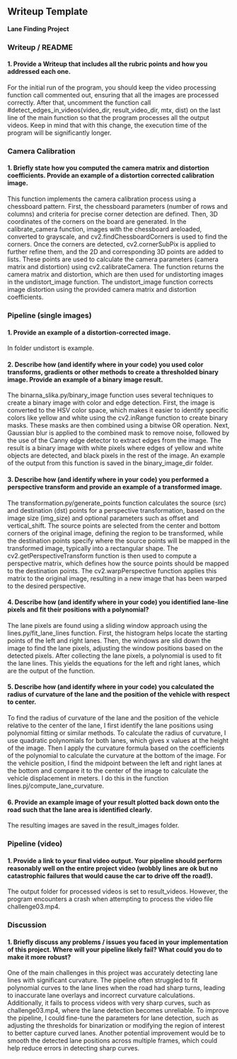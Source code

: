 ## Writeup Template

**Lane Finding Project**


### Writeup / README

#### 1. Provide a Writeup that includes all the rubric points and how you addressed each one.


For the initial run of the program, you should keep the video processing function call commented out, ensuring that all the images are processed correctly. After that, uncomment the function call #detect_edges_in_videos(video_dir, result_video_dir, mtx, dist) on the last line of the main function so that the program processes all the output videos. Keep in mind that with this change, the execution time of the program will be significantly longer.

### Camera Calibration

#### 1. Briefly state how you computed the camera matrix and distortion coefficients. Provide an example of a distortion corrected calibration image.
This function implements the camera calibration process using a chessboard pattern. First, the chessboard parameters (number of rows and columns) and criteria for
precise corner detection are defined. Then, 3D coordinates of the corners on the board are generated. In the calibrate_camera function, images with the chessboard areloaded, converted to grayscale, and cv2.findChessboardCorners is used to find the corners. Once the corners are detected, cv2.cornerSubPix is applied to further refine them, and the 2D and corresponding 3D points are added to lists. These points are used to calculate the camera parameters (camera matrix and distortion) using cv2.calibrateCamera. The function returns the camera matrix and distortion, which are then used for undistorting images in the undistort_image function. The undistort_image function corrects image distortion using the provided camera matrix and distortion coefficients.

### Pipeline (single images)

#### 1. Provide an example of a distortion-corrected image.

In folder undistort is example.

#### 2. Describe how (and identify where in your code) you used color transforms, gradients or other methods to create a thresholded binary image.  Provide an example of a binary image result.

The binarna_slika.py/binary_image function uses several techniques to create a binary image with color and edge detection. First, the image is converted to the HSV color space, which makes it easier to identify specific colors like yellow and white using the cv2.inRange function to create binary masks. These masks are then combined using a bitwise OR operation. Next, Gaussian blur is applied to the combined mask to remove noise, followed by the use of the Canny edge detector to extract edges from the image. The result is a binary image with white pixels where edges of yellow and white objects are detected, and black pixels in the rest of the image. An example of the output from this function is saved in the binary_image_dir folder.

#### 3. Describe how (and identify where in your code) you performed a perspective transform and provide an example of a transformed image.

The transformation.py/generate_points function calculates the source (src) and destination (dst) points for a perspective transformation, based on the image size (img_size) and optional parameters such as offset and vertical_shift. The source points are selected from the center and bottom corners of the original image, defining the region to be transformed, while the destination points specify where the source points will be mapped in the transformed image, typically into a rectangular shape. The cv2.getPerspectiveTransform function is then used to compute a perspective matrix, which defines how the source points should be mapped to the destination points. The cv2.warpPerspective function applies this matrix to the original image, resulting in a new image that has been warped to the desired perspective.

#### 4. Describe how (and identify where in your code) you identified lane-line pixels and fit their positions with a polynomial?

The lane pixels are found using a sliding window approach using the lines.py/fit_lane_lines function. First, the histogram helps locate the starting points of the left and right lanes. Then, the windows are slid down the image to find the lane pixels, adjusting the window positions based on the detected pixels. After collecting the lane pixels, a polynomial is used to fit the lane lines. This yields the equations for the left and right lanes, which are the output of the function.

#### 5. Describe how (and identify where in your code) you calculated the radius of curvature of the lane and the position of the vehicle with respect to center.

To find the radius of curvature of the lane and the position of the vehicle relative to the center of the lane, I first identify the lane positions using polynomial fitting or similar methods. To calculate the radius of curvature, I use quadratic polynomials for both lanes, which gives x values ​​at the height of the image. Then I apply the curvature formula based on the coefficients of the polynomial to calculate the curvature at the bottom of the image. For the vehicle position, I find the midpoint between the left and right lanes at the bottom and compare it to the center of the image to calculate the vehicle displacement in meters. I do this in the function lines.pj/compute_lane_curvature.

#### 6. Provide an example image of your result plotted back down onto the road such that the lane area is identified clearly.

The resulting images are saved in the result_images folder.

### Pipeline (video)

#### 1. Provide a link to your final video output.  Your pipeline should perform reasonably well on the entire project video (wobbly lines are ok but no catastrophic failures that would cause the car to drive off the road!).


The output folder for processed videos is set to result_videos. However, the program encounters a crash when attempting to process the video file challenge03.mp4.

### Discussion

#### 1. Briefly discuss any problems / issues you faced in your implementation of this project.  Where will your pipeline likely fail?  What could you do to make it more robust?

One of the main challenges in this project was accurately detecting lane lines with significant curvature. The pipeline often struggled to fit polynomial curves to the lane lines when the road had sharp turns, leading to inaccurate lane overlays and incorrect curvature calculations. Additionally, it fails to process videos with very sharp curves, such as challenge03.mp4, where the lane detection becomes unreliable. To improve the pipeline, I could fine-tune the parameters for lane detection, such as adjusting the thresholds for binarization or modifying the region of interest to better capture curved lanes. Another potential improvement would be to smooth the detected lane positions across multiple frames, which could help reduce errors in detecting sharp curves.

